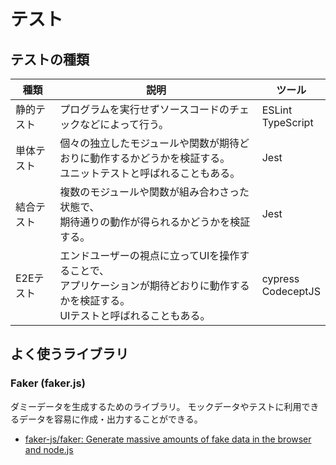 # テスト

## テストの種類

| 種類 | 説明 | ツール |
| --- | --- | --- |
| 静的テスト | プログラムを実行せずソースコードのチェックなどによって行う。 | ESLint<br>TypeScript |
| 単体テスト | 個々の独立したモジュールや関数が期待どおりに動作するかどうかを検証する。<br>ユニットテストと呼ばれることもある。 | Jest |
| 結合テスト | 複数のモジュールや関数が組み合わさった状態で、<br>期待通りの動作が得られるかどうかを検証する。 | Jest |
| E2Eテスト | エンドユーザーの視点に立ってUIを操作することで、<br>アプリケーションが期待どおりに動作するかを検証する。<br>UIテストと呼ばれることもある。 | cypress<br>CodeceptJS |

## よく使うライブラリ

### Faker (faker.js)

ダミーデータを生成するためのライブラリ。
モックデータやテストに利用できるデータを容易に作成・出力することができる。

- [faker-js/faker: Generate massive amounts of fake data in the browser and node.js](https://github.com/faker-js/faker)
